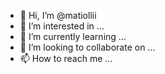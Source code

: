 - 👋 Hi, I’m @matiollii
- 👀 I’m interested in ...
- 🌱 I’m currently learning ...
- 💞️ I’m looking to collaborate on ...
- 📫 How to reach me ...

<!---
matiollii/matiollii is a ✨ special ✨ repository because its `README.md` (this file) appears on your GitHub profile.
You can click the Preview link to take a look at your changes.
--->
